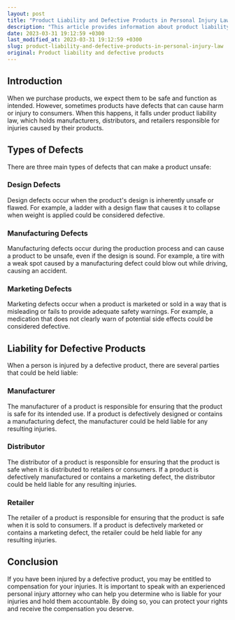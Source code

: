 ```yaml
---
layout: post
title: "Product Liability and Defective Products in Personal Injury Law"
description: "This article provides information about product liability and defective products in personal injury law, including types of defects and who can be held liable."
date: 2023-03-31 19:12:59 +0300
last_modified_at: 2023-03-31 19:12:59 +0300
slug: product-liability-and-defective-products-in-personal-injury-law
original: Product liability and defective products
---
```

## Introduction

When we purchase products, we expect them to be safe and function as intended. However, sometimes products have defects that can cause harm or injury to consumers. When this happens, it falls under product liability law, which holds manufacturers, distributors, and retailers responsible for injuries caused by their products.

## Types of Defects

There are three main types of defects that can make a product unsafe:

### Design Defects

Design defects occur when the product's design is inherently unsafe or flawed. For example, a ladder with a design flaw that causes it to collapse when weight is applied could be considered defective.

### Manufacturing Defects

Manufacturing defects occur during the production process and can cause a product to be unsafe, even if the design is sound. For example, a tire with a weak spot caused by a manufacturing defect could blow out while driving, causing an accident.

### Marketing Defects

Marketing defects occur when a product is marketed or sold in a way that is misleading or fails to provide adequate safety warnings. For example, a medication that does not clearly warn of potential side effects could be considered defective.

## Liability for Defective Products

When a person is injured by a defective product, there are several parties that could be held liable:

### Manufacturer

The manufacturer of a product is responsible for ensuring that the product is safe for its intended use. If a product is defectively designed or contains a manufacturing defect, the manufacturer could be held liable for any resulting injuries.

### Distributor

The distributor of a product is responsible for ensuring that the product is safe when it is distributed to retailers or consumers. If a product is defectively manufactured or contains a marketing defect, the distributor could be held liable for any resulting injuries.

### Retailer

The retailer of a product is responsible for ensuring that the product is safe when it is sold to consumers. If a product is defectively marketed or contains a marketing defect, the retailer could be held liable for any resulting injuries.

## Conclusion

If you have been injured by a defective product, you may be entitled to compensation for your injuries. It is important to speak with an experienced personal injury attorney who can help you determine who is liable for your injuries and hold them accountable. By doing so, you can protect your rights and receive the compensation you deserve.